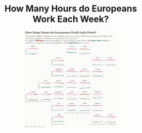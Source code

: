 <h1 align="center"> How Many Hours do Europeans Work Each Week? </h1>

<p align="center">
  <img src="/2024/2024-09-16/20240916.png" width="60%">
</p>

